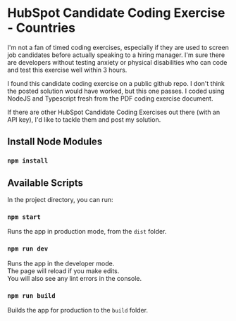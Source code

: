 # HubSpot Candidate Coding Exercise - Countries

I'm not a fan of timed coding exercises, especially if they are used to screen job candidates before actually speaking to a hiring manager. I'm sure there are developers without testing anxiety or physical disabilities who can code and test this exercise well within 3 hours.

I found this candidate coding exercise on a public github repo. I don't think the posted solution would have worked, but this one passes. I coded using NodeJS and Typescript fresh from the PDF coding exercise document.

If there are other HubSpot Candidate Coding Exercises out there (with an API key), I'd like to tackle them and post my solution. 

## Install Node Modules

### `npm install`

## Available Scripts

In the project directory, you can run:

### `npm start`

Runs the app in production mode, from the `dist` folder.

### `npm run dev`

Runs the app in the developer mode.  
The page will reload if you make edits.  
You will also see any lint errors in the console.

### `npm run build`

Builds the app for production to the `build` folder.
